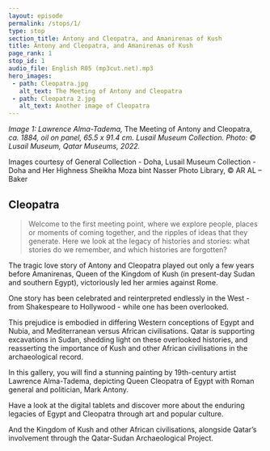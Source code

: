 ```yaml
---
layout: episode
permalink: /stops/1/
type: stop
section_title: Antony and Cleopatra, and Amanirenas of Kush
title: Antony and Cleopatra, and Amanirenas of Kush
page_rank: 1
stop_id: 1
audio_file: English R05 (mp3cut.net).mp3
hero_images:
 - path: Cleopatra.jpg
   alt_text: The Meeting of Antony and Cleopatra
 - path: Cleopatra 2.jpg
   alt_text: Another image of Cleopatra
---
```


*Image 1: Lawrence Alma-Tadema,* The Meeting of Antony and Cleopatra, *ca. 1884, oil on panel, 65.5 x 91.4 cm. Lusail Museum Collection. Photo: © Lusail Museum, Qatar Museums, 2022.*

Images courtesy of General Collection - Doha, Lusail Museum Collection - Doha and Her Highness Sheikha Moza bint Nasser Photo Library, © AR AL – Baker

## Cleopatra

> Welcome to the first meeting point, where we explore people, places or moments of coming together, and the ripples of ideas that they generate. Here we look at the legacy of histories and stories: what stories do we remember, and which histories are forgotten?

The tragic love story of Antony and Cleopatra played out only a few years before Amanirenas, Queen of the Kingdom of Kush (in present-day Sudan and southern Egypt), victoriously led her armies against Rome. 

One story has been celebrated and reinterpreted endlessly in the West - from Shakespeare to Hollywood - while one has been overlooked. 

This prejudice is embodied in differing Western conceptions of Egypt and Nubia, and Mediterranean versus African civilisations. Qatar is supporting excavations in Sudan, shedding light on these overlooked histories, and reasserting the importance of Kush and other African civilisations in the archaeological record.

In this gallery, you will find a stunning painting by 19th-century artist Lawrence Alma-Tadema, depicting Queen Cleopatra of Egypt with Roman general and politician, Mark Antony.

Have a look at the digital tablets and discover more about the enduring legacies of Egypt and Cleopatra through art and popular culture.

And the Kingdom of Kush and other African civilisations, alongside Qatar’s involvement through the Qatar-Sudan Archaeological Project.
